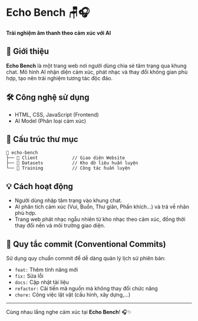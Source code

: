 # Echo Bench 🪑🎧  
**Trải nghiệm âm thanh theo cảm xúc với AI**  

## 🌿 Giới thiệu  
**Echo Bench** là một trang web nơi người dùng chia sẻ tâm trạng qua khung chat. Mô hình AI nhận diện cảm xúc, phát nhạc và thay đổi không gian phù hợp, tạo nên trải nghiệm tương tác độc đáo.  

## 🛠️ Công nghệ sử dụng  
- HTML, CSS, JavaScript (Frontend)  
- AI Model (Phân loại cảm xúc)  

## 📂 Cấu trúc thư mục  
```
📂 echo-bench
├── 📂 Client             // Giao diện Website
├── 📂 Datasets           // Kho dữ liệu huấn luyện
└── 📂 Training           // Công tác huấn luyện
```

## 💡 Cách hoạt động  
- Người dùng nhập tâm trạng vào khung chat.  
- AI phân tích cảm xúc (Vui, Buồn, Thư giãn, Phấn khích...) và trả về nhãn phù hợp.  
- Trang web phát nhạc ngẫu nhiên từ kho nhạc theo cảm xúc, đồng thời thay đổi nền và môi trường giao diện.  

## 💾 Quy tắc commit (Conventional Commits)  
Sử dụng quy chuẩn commit để dễ dàng quản lý lịch sử phiên bản:  
- `feat:` Thêm tính năng mới  
- `fix:` Sửa lỗi
- `docs:` Cập nhật tài liệu
- `refactor:` Cải tiến mã nguồn mà không thay đổi chức năng  
- `chore:` Công việc lặt vặt (cấu hình, xây dựng,...)  

---  
Cùng nhau lắng nghe cảm xúc tại **Echo Bench**! 🎧✨